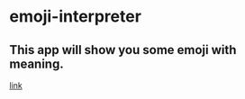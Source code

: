 # emoji-interpreter
## This app will show you some emoji with meaning.
[link](https://g7s8bw.csb.app/)
